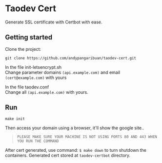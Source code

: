 # Taodev Cert

Generate SSL certificate with Certbot with ease.

## Getting started

Clone the project:

```shell
git clone https://github.com/andypangaribuan/taodev-cert.git
```

In the file init-letsencrypt.sh  
Change parameter domains `(api.example.com)` and email `(cert@example.com)` with yours

In the file taodev.conf  
Change all `(api.example.com)` with yours.

## Run

```shell
make init
```

Then access your domain using a browser, it'll show the google site..

> ```text
> PLEASE MAKE SURE YOUR MACHINE IS NOT USING PORTS 80 AND 443 WHEN YOU RUN THE COMMAND
> ```

After cert generated, use command: `$ make down` to turn shutdown the containers.
Generated cert stored at `taodev-certbot` directory.

